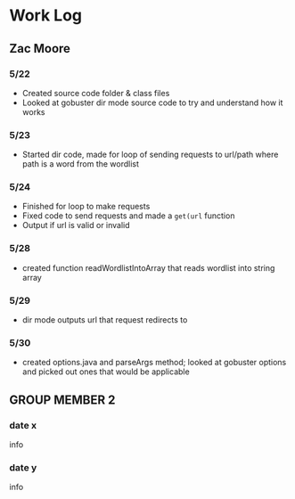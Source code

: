 # Work Log

## Zac Moore

### 5/22

- Created source code folder & class files
- Looked at gobuster dir mode source code to try and understand how it works

### 5/23

- Started dir code, made for loop of sending requests to url/path where path is a word from the wordlist

### 5/24
- Finished for loop to make requests
- Fixed code to send requests and made a `get(url` function
- Output if url is valid or invalid

### 5/28
- created function readWordlistIntoArray that reads wordlist into string array

### 5/29
- dir mode outputs url that request redirects to

### 5/30
- created options.java and parseArgs method; looked at gobuster options and picked out ones that would be applicable

## GROUP MEMBER 2

### date x

info

### date y

info
